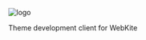![logo](http://webkite-themes.github.io/iago.png "Iago Logo")

Theme development client for WebKite
